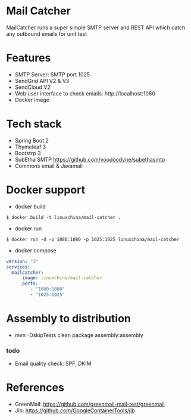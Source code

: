 Mail Catcher
============
MailCatcher runs a super simple SMTP server and REST API which catch any outbound emails for unit test

# Features

* SMTP Server: SMTP port 1025
* SendGrid API V2 & V3
* SendCloud V2
* Web user interface to check emails: http://localhost:1080
* Docker image

# Tech stack

* Spring Boot 2
* Thymeleaf 3
* Bootstrp 3
* SubEtha SMTP https://github.com/voodoodyne/subethasmtp
* Commons email & Javamail

# Docker support

* docker build
```
$ docker build -t linuxchina/mail-catcher .
```

* docker run
```
$ docker run -d -p 1080:1080 -p 1025:1025 linuxchina/mail-catcher
```

* docker compose
```yaml
version: "3"
services:
  mailcatcher:
      image: linuxchina/mail-catcher
      ports:
         - "1080:1080"
         - "1025:1025"
```

# Assembly to distribution

* mvn -DskipTests clean package assembly:assembly

### todo 

* Email quality check: SPF, DKIM

# References

* GreenMail: https://github.com/greenmail-mail-test/greenmail
* Jib: https://github.com/GoogleContainerTools/jib
